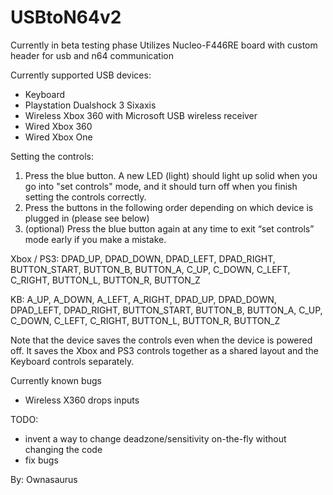 # USBtoN64v2
Currently in beta testing phase
Utilizes Nucleo-F446RE board with custom header for usb and n64 communication

Currently supported USB devices:
- Keyboard
- Playstation Dualshock 3 Sixaxis
- Wireless Xbox 360 with Microsoft USB wireless receiver
- Wired Xbox 360
- Wired Xbox One

Setting the controls:
1) Press the blue button. A new LED (light) should light up solid when you go into "set controls" mode, and it should turn off when you finish setting the controls correctly.
2) Press the buttons in the following order depending on which device is plugged in (please see below)
3) (optional) Press the blue button again at any time to exit “set controls” mode early if you make a mistake.

Xbox / PS3:
DPAD_UP, DPAD_DOWN, DPAD_LEFT, DPAD_RIGHT, BUTTON_START, BUTTON_B, BUTTON_A, C_UP, C_DOWN, C_LEFT, C_RIGHT, BUTTON_L, BUTTON_R, BUTTON_Z

KB:
A_UP, A_DOWN, A_LEFT, A_RIGHT, DPAD_UP, DPAD_DOWN, DPAD_LEFT, DPAD_RIGHT, BUTTON_START, BUTTON_B, BUTTON_A, C_UP, C_DOWN, C_LEFT, C_RIGHT, BUTTON_L, BUTTON_R, BUTTON_Z

Note that the device saves the controls even when the device is powered off. It saves the Xbox and PS3 controls together as a shared layout and the Keyboard controls separately.

Currently known bugs
- Wireless X360 drops inputs

TODO:
- invent a way to change deadzone/sensitivity on-the-fly without changing the code
- fix bugs

By: Ownasaurus